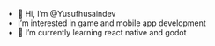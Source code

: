 - 👋 Hi, I’m @Yusufhusaindev
-  I’m interested in game and mobile app development
- 🌱 I’m currently learning react native and godot

<!---
Yusufhusaindev/Yusufhusaindev is a ✨ special ✨ repository because its `README.md` (this file) appears on your GitHub profile.
You can click the Preview link to take a look at your changes.
--->
